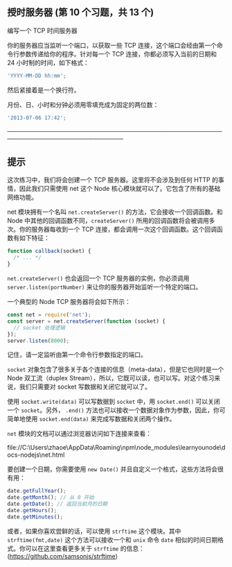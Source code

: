 ## 授时服务器 (第 10 个习题，共 13 个)

编写一个 TCP 时间服务器

你的服务器应当监听一个端口，以获取一些 TCP
连接，这个端口会经由第一个命令行参数传递给你的程序。针对每一个 TCP
连接，你都必须写入当前的日期和 24 小时制的时间，如下格式：

```js
'YYYY-MM-DD hh:mm';
```

然后紧接着是一个换行符。

月份、日、小时和分钟必须用零填充成为固定的两位数：

```js
'2013-07-06 17:42';
```

─────────────────────────────────────────────────────────────────────────────

## 提示

这次练习中，我们将会创建一个 TCP 服务器。这里将不会涉及到任何 HTTP
的事情，因此我们只需使用 net 这个 Node
核心模块就可以了。它包含了所有的基础网络功能。

net 模块拥有一个名叫 `net.createServer()` 的方法，它会接收一个回调函数。和
Node 中其他的回调函数不同，`createServer()`
所用的回调函数将会被调用多次。你的服务器每收到一个 TCP
连接，都会调用一次这个回调函数。这个回调函数有如下特征：

```js
function callback(socket) {
  /* ... */
}
```

`net.createServer()` 也会返回一个 TCP 服务器的实例，你必须调用
`server.listen(portNumber)` 来让你的服务器开始监听一个特定的端口。

一个典型的 Node TCP 服务器将会如下所示：

```js
const net = require('net');
const server = net.createServer(function (socket) {
  // socket 处理逻辑
});
server.listen(8000);
```

记住，请一定监听由第一个命令行参数指定的端口。

`socket` 对象包含了很多关于各个连接的信息（meta-data），但是它也同时是一个
Node 双工流（duplex Stream），所以，它既可以读，也可以写。对这个练习来说，我们只需要对 socket
写数据和关闭它就可以了。

使用 `socket.write(data)` 可以写数据到 `socket` 中，用 `socket.end()`
可以关闭一个 `socket`。另外， `.end()`
方法也可以接收一个数据对象作为参数，因此，你可简单地使用 `socket.end(data)`
来完成写数据和关闭两个操作。

`net` 模块的文档可以通过浏览器访问如下连接来查看：

file://C:\Users\zhaoe\AppData\Roaming\npm\node_modules\learnyounode\docs-nodejs\net.html

要创建一个日期，你需要使用 `new Date()`
并且自定义一个格式，这些方法将会很有用：

```javascript
date.getFullYear();
date.getMonth(); // 从 0 开始
date.getDate(); // 返回当前月的日期
date.getHours();
date.getMinutes();
```

或者，如果你喜欢尝鲜的话，可以使用 `strftime` 这个模块。其中 `strftime(fmt,date)`
这个方法可以接收一个和 `unix` 命令 `date`
相似的时间日期格式。你可以在这里查看更多关于 `strftime`
的信息：(https://github.com/samsonjs/strftime)

